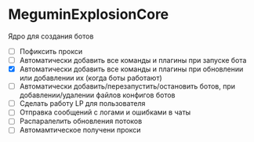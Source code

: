 # MeguminExplosionCore
Ядро для создания ботов

- [ ] Пофиксить прокси
- [ ] Автоматически добавить все команды и плагины при запуске бота
- [X] Автоматически добавить все команды и плагины при обновлении или добавлении их (когда боты работают)
- [ ] Автоматически добавить/перезапустить/остановить ботов, при добавлении/удалении файлов  конфигов ботов
- [ ] Сделать работу LP для пользователя
- [ ] Отправка сообщений с логами и ошибками в чаты
- [ ] Распаралелить обновления потоков
- [ ] Автомамтическое получени прокси
